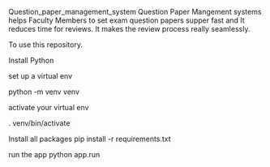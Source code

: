 Question_paper_management_system
Question Paper Mangement systems helps Faculty Members to set exam question papers supper fast and It reduces time for reviews. It makes the review process really seamlessly.

To use this repository.

Install Python

set up a virtual env

python -m venv venv

activate your virtual env

. venv/bin/activate

Install all packages
pip install -r requirements.txt

run the app
python app.run
